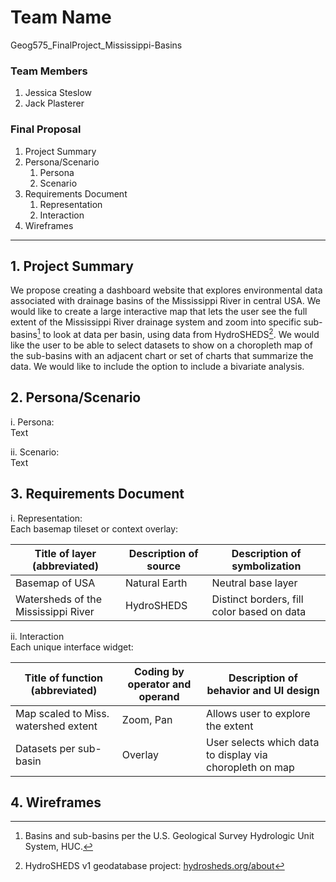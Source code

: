 # Team Name
Geog575_FinalProject_Mississippi-Basins

### Team Members
1. Jessica Steslow
2. Jack Plasterer

### Final Proposal
1. Project Summary
2. Persona/Scenario
    1. Persona
    2. Scenario
3. Requirements Document
    1. Representation
    2. Interaction
4. Wireframes

---

## 1. Project Summary
We propose creating a dashboard website that explores environmental data associated with drainage basins of the Mississippi River in central USA. We would like to create a large interactive map that lets the user see the full extent of the Mississippi River drainage system and zoom into specific sub-basins[^1] to look at data per basin, using data from HydroSHEDS[^2]. We would like the user to be able to select datasets to show on a choropleth map of the sub-basins with an adjacent chart or set of charts that summarize the data. We would like to include the option to include a bivariate analysis.

[^1]: Basins and sub-basins per the U.S. Geological Survey Hydrologic Unit System, HUC.
[^2]: HydroSHEDS v1 geodatabase project: [hydrosheds.org/about](https://www.hydrosheds.org/about)




## 2. Persona/Scenario

i. Persona:
<br>
Text

ii. Scenario:
<br>
Text




## 3. Requirements Document

i. Representation:
<br>
Each basemap tileset or context overlay:

| Title of layer (abbreviated) | Description of source | Description of symbolization |
| --- | --- | --- |
| Basemap of USA | Natural Earth | Neutral base layer |
| Watersheds of the Mississippi River | HydroSHEDS | Distinct borders, fill color based on data |

ii. Interaction
<br>
Each unique interface widget:

| Title of function (abbreviated) | Coding by operator and operand | Description of behavior and UI design |
| --- | --- | --- |
| Map scaled to Miss. watershed extent | Zoom, Pan | Allows user to explore the extent |
| Datasets per sub-basin | Overlay | User selects which data to display via choropleth on map |


## 4. Wireframes


